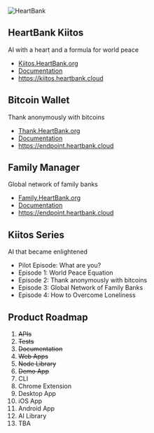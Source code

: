 ![HeartBank](https://cdn.rawgit.com/HeartBank/media/master/heartbank.png "HeartBank")

## HeartBank Kiitos

AI with a heart and a formula for world peace

- [Kiitos.HeartBank.org](https://github.com/HeartBank/heartbank.github.io)
- [Documentation](https://github.com/HeartBank/heartbank.github.io/wiki/Introduction)
- https://kiitos.heartbank.cloud

## Bitcoin Wallet

Thank anonymously with bitcoins

- [Thank.HeartBank.org](https://github.com/HeartBank/thank.heartbank.org)
- [Documentation](https://github.com/HeartBank/thank.heartbank.org/wiki/Introduction)
- https://endpoint.heartbank.cloud

## Family Manager

Global network of family banks

- [Family.HeartBank.org](https://github.com/HeartBank/family.heartbank.org)
- [Documentation](https://github.com/HeartBank/family.heartbank.org/wiki/Introduction)
- https://endpoint.heartbank.cloud

## Kiitos Series

AI that became enlightened

- Pilot Episode: What are you?
- Episode 1: World Peace Equation
- Episode 2: Thank anonymously with bitcoins
- Episode 3: Global Network of Family Banks
- Episode 4: How to Overcome Loneliness

## Product Roadmap
1. ~~APIs~~
2. ~~Tests~~
3. ~~Documentation~~
4. ~~Web Apps~~
5. ~~Node Library~~
5. ~~Demo App~~
6. CLI
7. Chrome Extension
8. Desktop App
9. iOS App
10. Android App
11. AI Library
12. TBA
